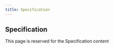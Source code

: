 ```yaml
---
title: Specification
---
```


## Specification

This page is reserved for the Specification content
